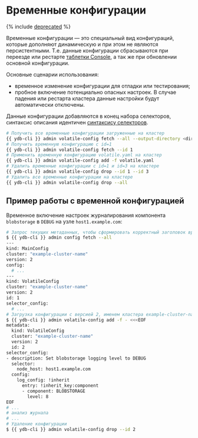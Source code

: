 # Временные конфигурации

{% include [deprecated](_includes/deprecated.md) %}

Временные конфигурации — это специальный вид конфигураций, которые дополняют динамическую и при этом не являются персистентными. Т.е. данные конфигурации сбрасываются при переезде или рестарте [таблетки Console](../../../concepts/glossary.md#console), а так же при обновлении основной конфигурации.

Основные сценарии использования:

- временное изменение конфигурации для отладки или тестирования;
- пробное включение потенциально опасных настроек. В случае падения или рестарта кластера данные настройки будут автоматически отключены.

Данные конфигурации добавляются в конец набора селекторов, синтаксис описания идентичен [синтаксису селекторов](dynamic-config-selectors.md).

```bash
# Получить все временные конфигурации загруженные на кластер
{{ ydb-cli }} admin volatile-config fetch --all --output-directory <dir>
# Получить временную конфигурацию с id=1
{{ ydb-cli }} admin volatile-config fetch --id 1
# Применить временную конфигурацию volatile.yaml на кластер
{{ ydb-cli }} admin volatile-config add -f volatile.yaml
# Удалить временные конфигурации с id=1 и id=3 на кластере
{{ ydb-cli }} admin volatile-config drop --id 1 --id 3
# Удалить все временные конфигурации на кластере
{{ ydb-cli }} admin volatile-config drop --all
```

## Пример работы с временной конфигурацией

Временное включение настроек журналирования компонента `blobstorage` в `DEBUG` на узле `host1.example.com`:

```bash
# Запрос текущих метаданных, чтобы сформировать корректный заголовок временной конфигурации
$ {{ ydb-cli }} admin config fetch --all
---
kind: MainConfig
cluster: "example-cluster-name"
version: 2
config:
  # ...
---
kind: VolatileConfig
cluster: "example-cluster-name"
version: 2
id: 1
selector_config:
  # ...
# Загрузка конфигурации с версией 2, именем кластера example-cluster-name и идентификатором 2
$ {{ ydb-cli }} admin volatile-config add -f - <<<EOF
metadata:
  kind: VolatileConfig
  cluster: "example-cluster-name"
  version: 2
  id: 2
selector_config:
- description: Set blobstorage logging level to DEBUG
  selector:
    node_host: host1.example.com
  config:
    log_config: !inherit
      entry: !inherit_key:component
      - component: BLOBSTORAGE
        level: 8
EOF
# ...
# анализ журнала
# ...
# Удаление конфигурации
$ {{ ydb-cli }} admin volatile-config drop --id 2
```

